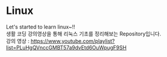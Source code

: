 # Linux
Let's started to learn linux~!!
<br> 생활 코딩 강의영상을 통해 리눅스 기초를 정리해보는 Repository입니다.
<br>강의 영상 : https://www.youtube.com/playlist?list=PLuHgQVnccGMBT57a9dvEtd6OuWpugF9SH
